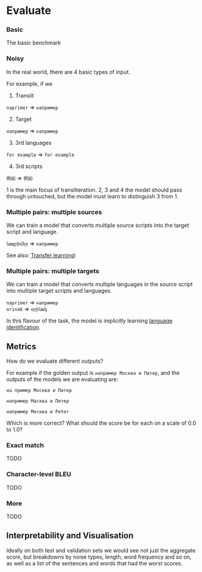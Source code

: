 # Evaluate


### Basic
The basic benchmark 

### Noisy

In the real world, there are 4 basic types of input.

For example, if we 

1. Translit

`naprimer` => `например`

2. Target

`например` => `например`

3. 3rd languages

`for example` => `for example`

4. 3rd scripts

`例如` => `例如`

1 is the main focus of transliteration.  2, 3 and 4 the model should pass through untouched, but the model must learn to distinguish 3 from 1.

### Multiple pairs: multiple sources

We can train a model that converts multiple source scripts into the target script and language.

`նապրիմեր` => `например`

See also: [Transfer learning](https://deepchar.github.io/#transfer-learning))

### Multiple pairs: multiple targets

We can train a model that converts multiple languages in the source script into multiple target scripts and languages.

`naprimer` => `например`  
`orinak` => `օրինակ`

In this flavour of the task, the model is implicitly learning [language identification](https://en.wikipedia.org/wiki/Language_identification).

## Metrics

How do we evaluate different outputs?

For example if the golden output is `например Москва и Питер`, and the outputs of the models we are evaluating are:

`на пример Москва и Питер`

`например Масква и Петер`

`например Москва и Peter`

Which is more correct?  What should the score be for each on a scale of 0.0 to 1.0?

### Exact match

TODO

### Character-level BLEU

TODO

### More

TODO

## Interpretability and Visualisation

Ideally on both test and validation sets we would see not just the aggregate score, but breakdowns by noise types, length, word frequency and so on, as well as a list of the sentences and words that had the worst scores.

